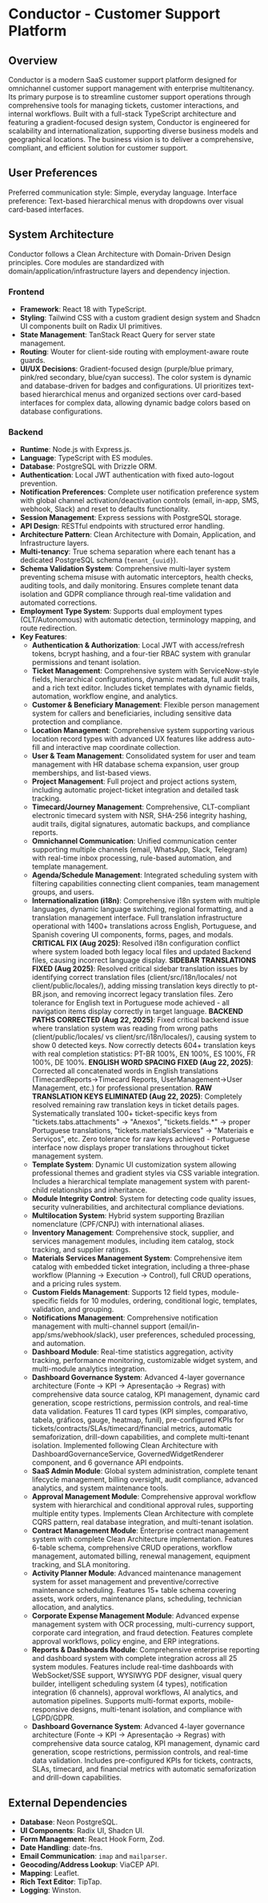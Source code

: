 # Conductor - Customer Support Platform

## Overview
Conductor is a modern SaaS customer support platform designed for omnichannel customer support management with enterprise multitenancy. Its primary purpose is to streamline customer support operations through comprehensive tools for managing tickets, customer interactions, and internal workflows. Built with a full-stack TypeScript architecture and featuring a gradient-focused design system, Conductor is engineered for scalability and internationalization, supporting diverse business models and geographical locations. The business vision is to deliver a comprehensive, compliant, and efficient solution for customer support.

## User Preferences
Preferred communication style: Simple, everyday language.
Interface preference: Text-based hierarchical menus with dropdowns over visual card-based interfaces.

## System Architecture
Conductor follows a Clean Architecture with Domain-Driven Design principles. Core modules are standardized with domain/application/infrastructure layers and dependency injection.

### Frontend
- **Framework**: React 18 with TypeScript.
- **Styling**: Tailwind CSS with a custom gradient design system and Shadcn UI components built on Radix UI primitives.
- **State Management**: TanStack React Query for server state management.
- **Routing**: Wouter for client-side routing with employment-aware route guards.
- **UI/UX Decisions**: Gradient-focused design (purple/blue primary, pink/red secondary, blue/cyan success). The color system is dynamic and database-driven for badges and configurations. UI prioritizes text-based hierarchical menus and organized sections over card-based interfaces for complex data, allowing dynamic badge colors based on database configurations.

### Backend
- **Runtime**: Node.js with Express.js.
- **Language**: TypeScript with ES modules.
- **Database**: PostgreSQL with Drizzle ORM.
- **Authentication**: Local JWT authentication with fixed auto-logout prevention.
- **Notification Preferences**: Complete user notification preference system with global channel activation/deactivation controls (email, in-app, SMS, webhook, Slack) and reset to defaults functionality.
- **Session Management**: Express sessions with PostgreSQL storage.
- **API Design**: RESTful endpoints with structured error handling.
- **Architecture Pattern**: Clean Architecture with Domain, Application, and Infrastructure layers.
- **Multi-tenancy**: True schema separation where each tenant has a dedicated PostgreSQL schema (`tenant_{uuid}`).
- **Schema Validation System**: Comprehensive multi-layer system preventing schema misuse with automatic interceptors, health checks, auditing tools, and daily monitoring. Ensures complete tenant data isolation and GDPR compliance through real-time validation and automated corrections.
- **Employment Type System**: Supports dual employment types (CLT/Autonomous) with automatic detection, terminology mapping, and route redirection.
- **Key Features**:
    - **Authentication & Authorization**: Local JWT with access/refresh tokens, bcrypt hashing, and a four-tier RBAC system with granular permissions and tenant isolation.
    - **Ticket Management**: Comprehensive system with ServiceNow-style fields, hierarchical configurations, dynamic metadata, full audit trails, and a rich text editor. Includes ticket templates with dynamic fields, automation, workflow engine, and analytics.
    - **Customer & Beneficiary Management**: Flexible person management system for callers and beneficiaries, including sensitive data protection and compliance.
    - **Location Management**: Comprehensive system supporting various location record types with advanced UX features like address auto-fill and interactive map coordinate collection.
    - **User & Team Management**: Consolidated system for user and team management with HR database schema expansion, user group memberships, and list-based views.
    - **Project Management**: Full project and project actions system, including automatic project-ticket integration and detailed task tracking.
    - **Timecard/Journey Management**: Comprehensive, CLT-compliant electronic timecard system with NSR, SHA-256 integrity hashing, audit trails, digital signatures, automatic backups, and compliance reports.
    - **Omnichannel Communication**: Unified communication center supporting multiple channels (email, WhatsApp, Slack, Telegram) with real-time inbox processing, rule-based automation, and template management.
    - **Agenda/Schedule Management**: Integrated scheduling system with filtering capabilities connecting client companies, team management groups, and users.
    - **Internationalization (i18n)**: Comprehensive i18n system with multiple languages, dynamic language switching, regional formatting, and a translation management interface. Full translation infrastructure operational with 1400+ translations across English, Portuguese, and Spanish covering UI components, forms, pages, and modals. **CRITICAL FIX (Aug 2025)**: Resolved i18n configuration conflict where system loaded both legacy local files and updated Backend files, causing incorrect language display. **SIDEBAR TRANSLATIONS FIXED (Aug 2025)**: Resolved critical sidebar translation issues by identifying correct translation files (client/src/i18n/locales/ not client/public/locales/), adding missing translation keys directly to pt-BR.json, and removing incorrect legacy translation files. Zero tolerance for English text in Portuguese mode achieved - all navigation items display correctly in target language. **BACKEND PATHS CORRECTED (Aug 22, 2025)**: Fixed critical backend issue where translation system was reading from wrong paths (client/public/locales/ vs client/src/i18n/locales/), causing system to show 0 detected keys. Now correctly detects 604+ translation keys with real completion statistics: PT-BR 100%, EN 100%, ES 100%, FR 100%, DE 100%. **ENGLISH WORD SPACING FIXED (Aug 22, 2025)**: Corrected all concatenated words in English translations (TimecardReports→Timecard Reports, UserManagement→User Management, etc.) for professional presentation. **RAW TRANSLATION KEYS ELIMINATED (Aug 22, 2025)**: Completely resolved remaining raw translation keys in ticket details pages. Systematically translated 100+ ticket-specific keys from "tickets.tabs.attachments" → "Anexos", "tickets.fields.*" → proper Portuguese translations, "tickets.materialsServices" → "Materiais e Serviços", etc. Zero tolerance for raw keys achieved - Portuguese interface now displays proper translations throughout ticket management system.
    - **Template System**: Dynamic UI customization system allowing professional themes and gradient styles via CSS variable integration. Includes a hierarchical template management system with parent-child relationships and inheritance.
    - **Module Integrity Control**: System for detecting code quality issues, security vulnerabilities, and architectural compliance deviations.
    - **Multilocation System**: Hybrid system supporting Brazilian nomenclature (CPF/CNPJ) with international aliases.
    - **Inventory Management**: Comprehensive stock, supplier, and services management modules, including item catalog, stock tracking, and supplier ratings.
    - **Materials Services Management System**: Comprehensive item catalog with embedded ticket integration, including a three-phase workflow (Planning → Execution → Control), full CRUD operations, and a pricing rules system.
    - **Custom Fields Management**: Supports 12 field types, module-specific fields for 10 modules, ordering, conditional logic, templates, validation, and grouping.
    - **Notifications Management**: Comprehensive notification management with multi-channel support (email/in-app/sms/webhook/slack), user preferences, scheduled processing, and automation.
    - **Dashboard Module**: Real-time statistics aggregation, activity tracking, performance monitoring, customizable widget system, and multi-module analytics integration.
    - **Dashboard Governance System**: Advanced 4-layer governance architecture (Fonte → KPI → Apresentação → Regras) with comprehensive data source catalog, KPI management, dynamic card generation, scope restrictions, permission controls, and real-time data validation. Features 11 card types (KPI simples, comparativo, tabela, gráficos, gauge, heatmap, funil), pre-configured KPIs for tickets/contracts/SLAs/timecard/financial metrics, automatic semaforization, drill-down capabilities, and complete multi-tenant isolation. Implemented following Clean Architecture with DashboardGovernanceService, GovernedWidgetRenderer component, and 6 governance API endpoints.
    - **SaaS Admin Module**: Global system administration, complete tenant lifecycle management, billing oversight, audit compliance, advanced analytics, and system maintenance tools.
    - **Approval Management Module**: Comprehensive approval workflow system with hierarchical and conditional approval rules, supporting multiple entity types. Implements Clean Architecture with complete CQRS pattern, real database integration, and multi-tenant isolation.
    - **Contract Management Module**: Enterprise contract management system with complete Clean Architecture implementation. Features 6-table schema, comprehensive CRUD operations, workflow management, automated billing, renewal management, equipment tracking, and SLA monitoring.
    - **Activity Planner Module**: Advanced maintenance management system for asset management and preventive/corrective maintenance scheduling. Features 15+ table schema covering assets, work orders, maintenance plans, scheduling, technician allocation, and analytics.
    - **Corporate Expense Management Module**: Advanced expense management system with OCR processing, multi-currency support, corporate card integration, and fraud detection. Features complete approval workflows, policy engine, and ERP integrations.
    - **Reports & Dashboards Module**: Comprehensive enterprise reporting and dashboard system with complete integration across all 25 system modules. Features include real-time dashboards with WebSocket/SSE support, WYSIWYG PDF designer, visual query builder, intelligent scheduling system (4 types), notification integration (6 channels), approval workflows, AI analytics, and automation pipelines. Supports multi-format exports, mobile-responsive designs, multi-tenant isolation, and compliance with LGPD/GDPR.
    - **Dashboard Governance System**: Advanced 4-layer governance architecture (Fonte → KPI → Apresentação → Regras) with comprehensive data source catalog, KPI management, dynamic card generation, scope restrictions, permission controls, and real-time data validation. Includes pre-configured KPIs for tickets, contracts, SLAs, timecard, and financial metrics with automatic semaforization and drill-down capabilities.

## External Dependencies
- **Database**: Neon PostgreSQL.
- **UI Components**: Radix UI, Shadcn UI.
- **Form Management**: React Hook Form, Zod.
- **Date Handling**: date-fns.
- **Email Communication**: `imap` and `mailparser`.
- **Geocoding/Address Lookup**: ViaCEP API.
- **Mapping**: Leaflet.
- **Rich Text Editor**: TipTap.
- **Logging**: Winston.